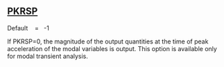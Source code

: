 ## [PKRSP](https://nexus.hexagon.com/documentationcenter/bundle/MSC_Nastran_2022.4/page/Nastran_Combined_Book/qrg/parameters/TOC.PKRSP.xhtml)

Default    =    -1

If PKRSP=0, the magnitude of the output quantities at the time of peak acceleration of the modal variables is output. This option is available only for modal transient analysis.


